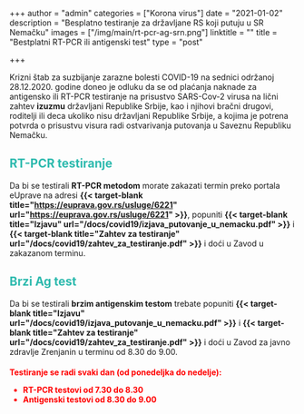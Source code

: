 +++
author = "admin"
categories = ["Korona virus"]
date = "2021-01-02"
description = "Besplatno testiranje za državljane RS koji putuju u SR Nemačku"
images = ["/img/main/rt-pcr-ag-srn.png"]
linktitle = ""
title = "Bestplatni RT-PCR ili antigenski test"
type = "post"

+++

Krizni štab za suzbijanje zarazne bolesti COVID-19 na sednici održanoj 28.12.2020. godine doneo je odluku da se od plaćanja naknade za antigensko ili RT-PCR testiranje na prisustvo SARS-Cov-2 virusa na lični zahtev **izuzmu** državljani Republike Srbije, kao i njihovi bračni drugovi, roditelji ili deca ukoliko nisu državljani Republike Srbije, a kojima je potrena potvrda o prisustvu visura radi ostvarivanja putovanja u Saveznu Republiku Nemačku.

<h2 style="color: #2ebaae">RT-PCR testiranje</h2>

Da bi se testirali **RT-PCR metodom** morate zakazati termin preko portala eUprave na adresi **{{< target-blank title="https://euprava.gov.rs/usluge/6221" url="https://euprava.gov.rs/usluge/6221" >}}**, popuniti **{{< target-blank title="Izjavu" url="/docs/covid19/izjava_putovanje_u_nemacku.pdf" >}}** i **{{< target-blank title="Zahtev za testiranje" url="/docs/covid19/zahtev_za_testiranje.pdf" >}}** i doći u Zavod u zakazanom terminu.  

<h2 style="color: #2ebaae">Brzi Ag test</h2>

Da bi se testirali **brzim antigenskim testom** trebate popuniti **{{< target-blank title="Izjavu" url="/docs/covid19/izjava_putovanje_u_nemacku.pdf" >}}** i **{{< target-blank title="Zahtev za testiranje" url="/docs/covid19/zahtev_za_testiranje.pdf" >}}** i doći u Zavod za javno zdravlje Zrenjanin u terminu od 8.30 do 9.00.

<h4 style="color: red">
Testiranje se radi svaki dan (od ponedeljka do nedelje):
<ul>
  <li>RT-PCR testovi od 7.30 do 8.30</li>
  <li>Antigenski testovi od 8.30 do 9.00</li>
</ul>
</h4>